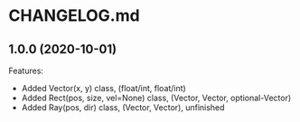 # CHANGELOG.md

## 1.0.0 (2020-10-01)

Features:

  - Added Vector(x, y) class, (float/int, float/int)
  - Added Rect(pos, size, vel=None) class, (Vector, Vector, optional-Vector)
  - Added Ray(pos, dir) class, (Vector, Vector), unfinished
